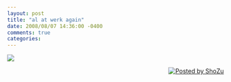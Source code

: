 ```yaml
---
layout: post
title: "al at werk again"
date: 2008/08/07 14:36:00 -0400
comments: true
categories:
---
```


<a href="http://media2.shozu.com/cache/portal/media/51b3203/16777228"><img src="http://media2.shozu.com/cache/portal/media/51b3203/16777228_journal" /></a><br/><p align="right" ><a href="http://www.shozu.com/portal/?utm_source=upload&amp;utm_medium=graphic&amp;utm_campaign=upload_graphic/" target="_blank" ><img src="http://www.shozu.com/resources/messages/logo_blog.gif" alt="Posted by ShoZu" border="0" /></a></p>
